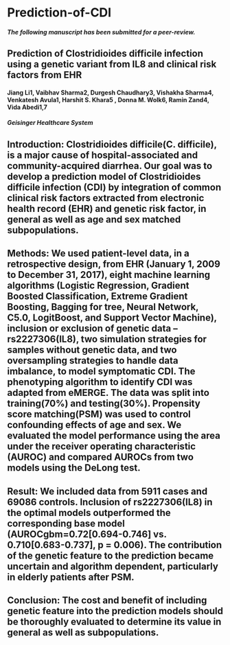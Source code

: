 # Prediction-of-CDI

##### The following manuscript has been submitted for a peer-review.

## Prediction of Clostridioides difficile infection using a genetic variant from IL8 and clinical risk factors from EHR
#### Jiang Li1, Vaibhav Sharma2, Durgesh Chaudhary3, Vishakha Sharma4, Venkatesh Avula1, Harshit S. Khara5  , Donna M. Wolk6, Ramin Zand4, Vida Abedi1,7
##### Geisinger Healthcare System

## Introduction: Clostridioides difficile(C. difficile), is a major cause of hospital-associated and community-acquired diarrhea. Our goal was to develop a prediction model of Clostridioides difficile infection (CDI) by integration of common clinical risk factors extracted from electronic health record (EHR) and genetic risk factor, in general as well as age and sex matched subpopulations. 

## Methods: We used patient-level data, in a retrospective design, from EHR (January 1, 2009 to December 31, 2017), eight machine learning algorithms (Logistic Regression, Gradient Boosted Classification, Extreme Gradient Boosting, Bagging for tree, Neural Network, C5.0, LogitBoost, and Support Vector Machine), inclusion or exclusion of genetic data – rs2227306(IL8), two simulation strategies for samples without genetic data, and two oversampling strategies to handle data imbalance, to model symptomatic CDI. The phenotyping algorithm to identify CDI was adapted from eMERGE. The data was split into training(70%) and testing(30%). Propensity score matching(PSM) was used to control confounding effects of age and sex. We evaluated the model performance using the area under the receiver operating characteristic (AUROC) and compared AUROCs from two models using the DeLong test.   

## Result: We included data from 5911 cases and 69086 controls. Inclusion of rs2227306(IL8) in the optimal models outperformed the corresponding base model (AUROCgbm=0.72[0.694-0.746] vs. 0.710[0.683-0.737], p = 0.006). The contribution of the genetic feature to the prediction became uncertain and algorithm dependent, particularly in elderly patients after PSM.
## Conclusion: The cost and benefit of including genetic feature into the prediction models should be thoroughly evaluated to determine its value in general as well as subpopulations. 
